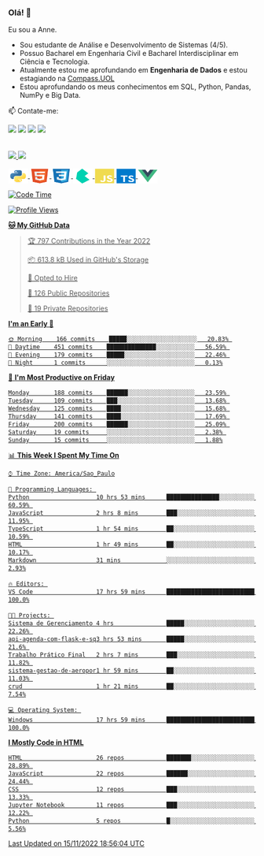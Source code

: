### Olá! 👋
Eu sou a Anne. 
- Sou estudante de Análise e Desenvolvimento de Sistemas (4/5).
- Possuo Bacharel em Engenharia Civil e Bacharel Interdisciplinar em Ciência e Tecnologia.
- Atualmente estou me aprofundando em **Engenharia de Dados** e estou estagiando na [Compass.UOL](https://compass.uol/pt/home/) 
- Estou aprofundando os meus conhecimentos em SQL, Python, Pandas, NumPy e Big Data.

📫 Contate-me: 

<div>
<a href="https://www.instagram.com/annekarolinefc/" target="_blank"><img src="https://img.shields.io/badge/-Instagram-%23E4405F?style=for-the-badge&logo=instagram&logoColor=white" target="_blank"></a> 
<a href = "mailto:annekarolinefc@gmail.com"><img src="https://img.shields.io/badge/-Gmail-%23333?style=for-the-badge&logo=gmail&logoColor=white" target="_blank"></a>
<a href="https://www.linkedin.com/in/devannekarolinefc/" target="_blank"><img src="https://img.shields.io/badge/-LinkedIn-%230077B5?style=for-the-badge&logo=linkedin&logoColor=white" target="_blank"></a> 
<a href="https://api.whatsapp.com/send?phone=5533991375118&text=Ol%C3%A1%20Anne!%20" target="_blank"><img src="https://img.shields.io/badge/WhatsApp-25D366?style=for-the-badge&logo=whatsapp&logoColor=white" target="_blank"></a>
</div>

</br>

</br>
<div>
  <a href="https://github.com/annekarolinefc">
  <img height="180em" src="https://github-readme-stats.vercel.app/api?username=annekarolinefc&show_icons=true&theme=dracula&include_all_commits=true&count_private=true"/>
  <img height="180em" src="https://github-readme-stats.vercel.app/api/top-langs/?username=annekarolinefc&layout=compact&langs_count=7&theme=dracula"/>
</div>
  
  <div style="display: inline_block"><br>  
  <img align="center" alt="Anne-Python" height="30" width="40" src="https://raw.githubusercontent.com/devicons/devicon/master/icons/python/python-original.svg">
  <img align="center" alt="Anne-HTML" height="30" width="40" src="https://raw.githubusercontent.com/devicons/devicon/master/icons/html5/html5-original.svg">
  <img align="center" alt="Anne-CSS" height="30" width="40"
 src="https://raw.githubusercontent.com/devicons/devicon/master/icons/css3/css3-original.svg">
  <img align="center" alt="Anne-Bulma" height="30" width="40"
 src="https://github.com/devicons/devicon/blob/master/icons/bulma/bulma-plain.svg">
  <img align="center" alt="Anne-Js" height="30" width="40" src="https://raw.githubusercontent.com/devicons/devicon/master/icons/javascript/javascript-plain.svg">
    <img align="center" alt="Anne-Ts" height="30" width="40" src="https://github.com/devicons/devicon/blob/master/icons/typescript/typescript-original.svg">
      <img align="center" alt="Anne-Vue" height="30" width="40" src="https://github.com/devicons/devicon/blob/master/icons/vuejs/vuejs-original.svg">
</div>
<!--
  <img align="center" alt="Anne-An" height="30" width="40" src="https://github.com/devicons/devicon/blob/master/icons/angularjs/angularjs-original.svg">

-->
</br>
</br>
</br>
<!--START_SECTION:waka-->
![Code Time](http://img.shields.io/badge/Code%20Time-48%20hrs%2027%20mins-blue)

![Profile Views](http://img.shields.io/badge/Profile%20Views-0-blue)

**🐱 My GitHub Data** 

> 🏆 797 Contributions in the Year 2022
 > 
> 📦 613.8 kB Used in GitHub's Storage 
 > 
> 💼 Opted to Hire
 > 
> 📜 126 Public Repositories 
 > 
> 🔑 19 Private Repositories  
 > 
**I'm an Early 🐤** 

```text
🌞 Morning    166 commits    █████░░░░░░░░░░░░░░░░░░░░   20.83% 
🌇 Daytime    451 commits    ██████████████░░░░░░░░░░░   56.59% 
🌃 Evening    179 commits    █████░░░░░░░░░░░░░░░░░░░░   22.46% 
🌙 Night      1 commits      ░░░░░░░░░░░░░░░░░░░░░░░░░   0.13%

```
📅 **I'm Most Productive on Friday** 

```text
Monday       188 commits    ██████░░░░░░░░░░░░░░░░░░░   23.59% 
Tuesday      109 commits    ███░░░░░░░░░░░░░░░░░░░░░░   13.68% 
Wednesday    125 commits    ████░░░░░░░░░░░░░░░░░░░░░   15.68% 
Thursday     141 commits    ████░░░░░░░░░░░░░░░░░░░░░   17.69% 
Friday       200 commits    ██████░░░░░░░░░░░░░░░░░░░   25.09% 
Saturday     19 commits     ░░░░░░░░░░░░░░░░░░░░░░░░░   2.38% 
Sunday       15 commits     ░░░░░░░░░░░░░░░░░░░░░░░░░   1.88%

```


📊 **This Week I Spent My Time On** 

```text
⌚︎ Time Zone: America/Sao_Paulo

💬 Programming Languages: 
Python                   10 hrs 53 mins      ███████████████░░░░░░░░░░   60.59% 
JavaScript               2 hrs 8 mins        ███░░░░░░░░░░░░░░░░░░░░░░   11.95% 
TypeScript               1 hr 54 mins        ██░░░░░░░░░░░░░░░░░░░░░░░   10.59% 
HTML                     1 hr 49 mins        ██░░░░░░░░░░░░░░░░░░░░░░░   10.17% 
Markdown                 31 mins             ░░░░░░░░░░░░░░░░░░░░░░░░░   2.93%

🔥 Editors: 
VS Code                  17 hrs 59 mins      █████████████████████████   100.0%

🐱‍💻 Projects: 
Sistema de Gerenciamento 4 hrs               █████░░░░░░░░░░░░░░░░░░░░   22.26% 
api-agenda-com-flask-e-sq3 hrs 53 mins       █████░░░░░░░░░░░░░░░░░░░░   21.6% 
Trabalho Prático Final   2 hrs 7 mins        ███░░░░░░░░░░░░░░░░░░░░░░   11.82% 
sistema-gestao-de-aeropor1 hr 59 mins        ██░░░░░░░░░░░░░░░░░░░░░░░   11.03% 
crud                     1 hr 21 mins        ██░░░░░░░░░░░░░░░░░░░░░░░   7.54%

💻 Operating System: 
Windows                  17 hrs 59 mins      █████████████████████████   100.0%

```

**I Mostly Code in HTML** 

```text
HTML                     26 repos            ███████░░░░░░░░░░░░░░░░░░   28.89% 
JavaScript               22 repos            ██████░░░░░░░░░░░░░░░░░░░   24.44% 
CSS                      12 repos            ███░░░░░░░░░░░░░░░░░░░░░░   13.33% 
Jupyter Notebook         11 repos            ███░░░░░░░░░░░░░░░░░░░░░░   12.22% 
Python                   5 repos             █░░░░░░░░░░░░░░░░░░░░░░░░   5.56%

```



 Last Updated on 15/11/2022 18:56:04 UTC
<!--END_SECTION:waka-->
  
